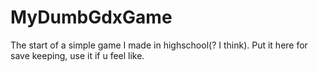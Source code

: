 # MyDumbGdxGame
The start of a simple game I made in highschool(? I think). Put it here for save keeping, use it if u feel like.
